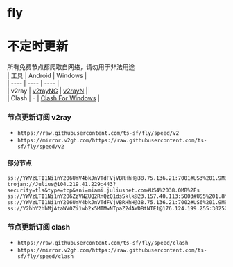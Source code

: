 # fly
# 不定时更新
所有免费节点都爬取自网络，请勿用于非法用途  
|  工具  | Android  | Windows  |  
|  ----  | ----   | ----  |  
| v2ray  | [v2rayNG](https://github.com/2dust/v2rayNG/releases) | [v2rayN](https://github.com/2dust/v2rayN/releases) |  
| Clash  | - | [Clash For Windows](https://github.com/2dust/clashN/releases) | 
  
### 节点更新订阅  v2ray
- `https://raw.githubusercontent.com/ts-sf/fly/speed/v2`  
- `https://mirror.v2gh.com/https://raw.githubusercontent.com/ts-sf/fly/speed/v2`  

#### 部分节点  
``` 
ss://YWVzLTI1Ni1nY206UmV4bkJnVTdFVjVBRHhH@38.75.136.21:7001#US3%201.9MB%2Fs
trojan://Julius@104.219.41.229:443?security=tls&type=tcp&sni=miami.juliusnet.com#US4%2038.0MB%2Fs
ss://YWVzLTI1Ni1nY206ZzVNZUQ2RnQzQ1dsSklk@23.157.40.113:5003#US5%201.8MB%2Fs
ss://YWVzLTI1Ni1nY206UmV4bkJnVTdFVjVBRHhH@38.75.136.21:7002#US6%201.9MB%2Fs
ss://Y2hhY2hhMjAtaWV0Zi1wb2x5MTMwNTpaZ2dAWDBtNTE1@176.124.199.255:30252#%E6%9C%AA%E7%9F%A516%204.7MB%2Fs
```
### 节点更新订阅  clash
- `https://raw.githubusercontent.com/ts-sf/fly/speed/clash`  
- `https://mirror.v2gh.com/https://raw.githubusercontent.com/ts-sf/fly/speed/clash`  


